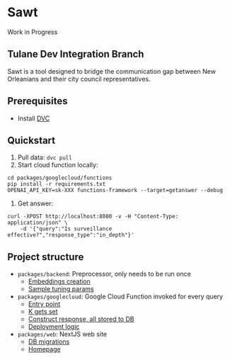 # Sawt

Work in Progress

## Tulane Dev Integration Branch

Sawt is a tool designed to bridge the communication gap between New Orleanians and their city council representatives.

## Prerequisites

- Install [DVC](https://dvc.org/doc/install)

## Quickstart

1. Pull data: `dvc pull`
1. Start cloud function locally:

```
cd packages/googlecloud/functions
pip install -r requirements.txt
OPENAI_API_KEY=sk-XXX functions-framework --target=getanswer --debug
```

1. Get answer:

```
curl -XPOST http://localhost:8080 -v -H "Content-Type: application/json" \
    -d '{"query":"Is surveillance effective?","response_type":"in_depth"}'
```

## Project structure

- `packages/backend`: Preprocessor, only needs to be run once
  - [Embeddings creation](https://github.com/eye-on-surveillance/sawt/blob/3f9a17bdd6ee3f0ffe1a454a332f9d4d6f28086e/packages/backend/src/preprocessor.py#L21)
  - [Sample tuning params](https://github.com/eye-on-surveillance/sawt/blob/3f9a17bdd6ee3f0ffe1a454a332f9d4d6f28086e/packages/backend/src/preprocessor.py#L77)
- `packages/googlecloud`: Google Cloud Function invoked for every query
  - [Entry point](https://github.com/eye-on-surveillance/sawt/blob/3f9a17bdd6ee3f0ffe1a454a332f9d4d6f28086e/packages/googlecloud/functions/getanswer/main.py#L20)
  - [K gets set](https://github.com/eye-on-surveillance/sawt/blob/3f9a17bdd6ee3f0ffe1a454a332f9d4d6f28086e/packages/googlecloud/functions/getanswer/inquirer.py#L188)
  - [Construct response, all stored to DB](https://github.com/eye-on-surveillance/sawt/blob/3f9a17bdd6ee3f0ffe1a454a332f9d4d6f28086e/packages/googlecloud/functions/getanswer/inquirer.py#L108)
  - [Deployment logic](https://github.com/eye-on-surveillance/sawt/blob/3f9a17bdd6ee3f0ffe1a454a332f9d4d6f28086e/.github/workflows/main.yml)
- `packages/web`: NextJS web site
  - [DB migrations](https://github.com/eye-on-surveillance/sawt/tree/3f9a17bdd6ee3f0ffe1a454a332f9d4d6f28086e/packages/web/supabase/migrations)
  - [Homepage](https://github.com/eye-on-surveillance/sawt/blob/3f9a17bdd6ee3f0ffe1a454a332f9d4d6f28086e/packages/web/app/page.tsx)
